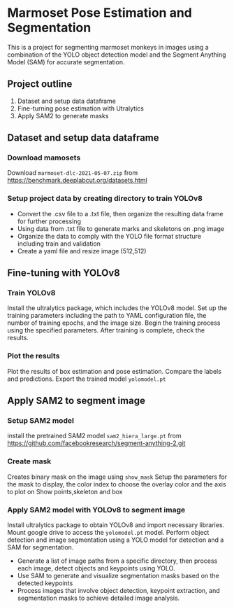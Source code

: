 # Marmoset Pose Estimation and Segmentation

This is a project for segmenting marmoset monkeys in images using a combination of the YOLO object detection model and the Segment Anything Model (SAM) for accurate segmentation.


## Project outline
1. Dataset and setup data dataframe
2. Fine-turning pose estimation with Utralytics
3. Apply SAM2 to generate masks


## Dataset and setup data dataframe
### Download mamosets 
Download `marmoset-dlc-2021-05-07.zip` from https://benchmark.deeplabcut.org/datasets.html
### Setup project data by creating directory to train YOLOv8 
- Convert the .csv file to a .txt file, then organize the resulting data frame for further processing
- Using data from .txt file to generate marks and skeletons on .png image
- Organize the data to comply with the YOLO file format structure including train and validation
- Create a yaml file and resize image (512,512)


##  Fine-tuning with YOLOv8
### Train YOLOv8
Install the ultralytics package, which includes the YOLOv8 model. 
 Set up the training parameters including the path to YAML configuration file, the number of training epochs, and the image size.
 Begin the training process using the specified parameters. After training is complete, check the results.
### Plot the results
Plot the results of box estimation and pose estimation.
Compare the labels and predictions.
Export the trained model `yolomodel.pt`


## Apply SAM2 to segment image
### Setup SAM2 model
install the pretrained SAM2 model `sam2_hiera_large.pt` from https://github.com/facebookresearch/segment-anything-2.git

### Create mask 
Creates binary mask on the image using `show_mask`
Setup the parameters for the mask to display, the color index to choose the overlay color and the axis to plot on
Show points,skeleton and box

### Apply SAM2 model with YOLOv8 to segment image
Install ultralytics package to obtain YOLOv8 and import necessary libraries. Mount google drive to access the `yolomodel.pt` model. Perform object detection and image segmentation using a YOLO model for detection and a SAM for segmentation. 
- Generate a list of image paths from a specific directory, then process each image, detect objects and keypoints using YOLO. 
- Use SAM to generate and visualize segmentation masks based on the detected keypoints
- Process images that involve object detection, keypoint extraction, and segmentation masks to achieve detailed image analysis.


